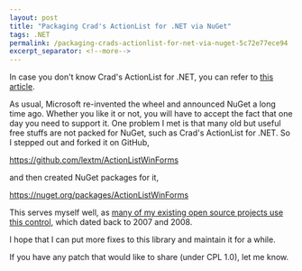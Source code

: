 ```yaml
---
layout: post
title: "Packaging Crad's ActionList for .NET via NuGet"
tags: .NET
permalink: /packaging-crads-actionlist-for-net-via-nuget-5c72e77ece94
excerpt_separator: <!--more-->
---
```

In case you don't know Crad's ActionList for .NET, you can refer to [this article](http://www.codeproject.com/Articles/13879/ActionList-for-NET-2-0).
<!--more-->

As usual, Microsoft re-invented the wheel and announced NuGet a long time ago. Whether you like it or not, you will have to accept the fact that one day you need to support it. One problem I met is that many old but useful free stuffs are not packed for NuGet, such as Crad's ActionList for .NET. So I stepped out and forked it on GitHub,

https://github.com/lextm/ActionListWinForms

and then created NuGet packages for it,

https://nuget.org/packages/ActionListWinForms

This serves myself well, as [many of my existing open source projects use this control](/dockpanel-suite-tip-2-conflicts-with-crad-action-list-baf8cc207d14), which dated back to 2007 and 2008.

I hope that I can put more fixes to this library and maintain it for a while.

If you have any patch that would like to share (under CPL 1.0), let me know.
